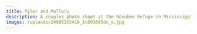 ```yaml
---
title: Tyler and Mallory
description: A couples photo shoot at the Noxubee Refuge in Mississippi.
images: /uploads/24905262410_1c093685dc_o.jpg
---
```

